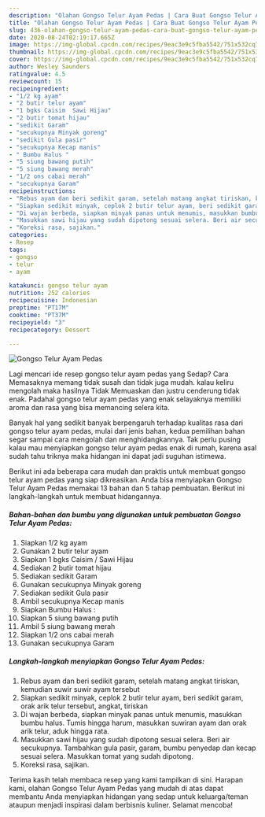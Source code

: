 ```yaml
---
description: "Olahan Gongso Telur Ayam Pedas | Cara Buat Gongso Telur Ayam Pedas Yang Sempurna"
title: "Olahan Gongso Telur Ayam Pedas | Cara Buat Gongso Telur Ayam Pedas Yang Sempurna"
slug: 436-olahan-gongso-telur-ayam-pedas-cara-buat-gongso-telur-ayam-pedas-yang-sempurna
date: 2020-08-24T02:19:17.665Z
image: https://img-global.cpcdn.com/recipes/9eac3e9c5fba5542/751x532cq70/gongso-telur-ayam-pedas-foto-resep-utama.jpg
thumbnail: https://img-global.cpcdn.com/recipes/9eac3e9c5fba5542/751x532cq70/gongso-telur-ayam-pedas-foto-resep-utama.jpg
cover: https://img-global.cpcdn.com/recipes/9eac3e9c5fba5542/751x532cq70/gongso-telur-ayam-pedas-foto-resep-utama.jpg
author: Wesley Saunders
ratingvalue: 4.5
reviewcount: 15
recipeingredient:
- "1/2 kg ayam"
- "2 butir telur ayam"
- "1 bgks Caisim  Sawi Hijau"
- "2 butir tomat hijau"
- "sedikit Garam"
- "secukupnya Minyak goreng"
- "sedikit Gula pasir"
- "secukupnya Kecap manis"
- " Bumbu Halus "
- "5 siung bawang putih"
- "5 siung bawang merah"
- "1/2 ons cabai merah"
- "secukupnya Garam"
recipeinstructions:
- "Rebus ayam dan beri sedikit garam, setelah matang angkat tiriskan, kemudian suwir suwir ayam tersebut"
- "Siapkan sedikit minyak, ceplok 2 butir telur ayam, beri sedikit garam, orak arik telur tersebut, angkat, tiriskan"
- "Di wajan berbeda, siapkan minyak panas untuk menumis, masukkan bumbu halus. Tumis hingga harum, masukkan suwiran ayam dan orak arik telur, aduk hingga rata."
- "Masukkan sawi hijau yang sudah dipotong sesuai selera. Beri air secukupnya. Tambahkan gula pasir, garam, bumbu penyedap dan kecap sesuai selera. Masukkan tomat yang sudah dipotong."
- "Koreksi rasa, sajikan."
categories:
- Resep
tags:
- gongso
- telur
- ayam

katakunci: gongso telur ayam 
nutrition: 252 calories
recipecuisine: Indonesian
preptime: "PT17M"
cooktime: "PT37M"
recipeyield: "3"
recipecategory: Dessert

---
```



![Gongso Telur Ayam Pedas](https://img-global.cpcdn.com/recipes/9eac3e9c5fba5542/751x532cq70/gongso-telur-ayam-pedas-foto-resep-utama.jpg)

Lagi mencari ide resep gongso telur ayam pedas yang Sedap? Cara Memasaknya memang tidak susah dan tidak juga mudah. kalau keliru mengolah maka hasilnya Tidak Memuaskan dan justru cenderung tidak enak. Padahal gongso telur ayam pedas yang enak selayaknya memiliki aroma dan rasa yang bisa memancing selera kita.



Banyak hal yang sedikit banyak berpengaruh terhadap kualitas rasa dari gongso telur ayam pedas, mulai dari jenis bahan, kedua pemilihan bahan segar sampai cara mengolah dan menghidangkannya. Tak perlu pusing kalau mau menyiapkan gongso telur ayam pedas enak di rumah, karena asal sudah tahu triknya maka hidangan ini dapat jadi suguhan istimewa.


Berikut ini ada beberapa cara mudah dan praktis untuk membuat gongso telur ayam pedas yang siap dikreasikan. Anda bisa menyiapkan Gongso Telur Ayam Pedas memakai 13 bahan dan 5 tahap pembuatan. Berikut ini langkah-langkah untuk membuat hidangannya.

<!--inarticleads1-->

##### Bahan-bahan dan bumbu yang digunakan untuk pembuatan Gongso Telur Ayam Pedas:

1. Siapkan 1/2 kg ayam
1. Gunakan 2 butir telur ayam
1. Siapkan 1 bgks Caisim / Sawi Hijau
1. Sediakan 2 butir tomat hijau
1. Sediakan sedikit Garam
1. Gunakan secukupnya Minyak goreng
1. Sediakan sedikit Gula pasir
1. Ambil secukupnya Kecap manis
1. Siapkan  Bumbu Halus :
1. Siapkan 5 siung bawang putih
1. Ambil 5 siung bawang merah
1. Siapkan 1/2 ons cabai merah
1. Gunakan secukupnya Garam




<!--inarticleads2-->

##### Langkah-langkah menyiapkan Gongso Telur Ayam Pedas:

1. Rebus ayam dan beri sedikit garam, setelah matang angkat tiriskan, kemudian suwir suwir ayam tersebut
1. Siapkan sedikit minyak, ceplok 2 butir telur ayam, beri sedikit garam, orak arik telur tersebut, angkat, tiriskan
1. Di wajan berbeda, siapkan minyak panas untuk menumis, masukkan bumbu halus. Tumis hingga harum, masukkan suwiran ayam dan orak arik telur, aduk hingga rata.
1. Masukkan sawi hijau yang sudah dipotong sesuai selera. Beri air secukupnya. Tambahkan gula pasir, garam, bumbu penyedap dan kecap sesuai selera. Masukkan tomat yang sudah dipotong.
1. Koreksi rasa, sajikan.




Terima kasih telah membaca resep yang kami tampilkan di sini. Harapan kami, olahan Gongso Telur Ayam Pedas yang mudah di atas dapat membantu Anda menyiapkan hidangan yang sedap untuk keluarga/teman ataupun menjadi inspirasi dalam berbisnis kuliner. Selamat mencoba!
